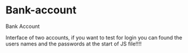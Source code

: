 # Bank-account
Bank Account

Interface of two accounts, if you want to test for login you can found the users names and the passwords at the start of JS file!!!!

